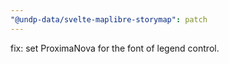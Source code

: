 ```yaml
---
"@undp-data/svelte-maplibre-storymap": patch
---
```


fix: set ProximaNova for the font of legend control.
